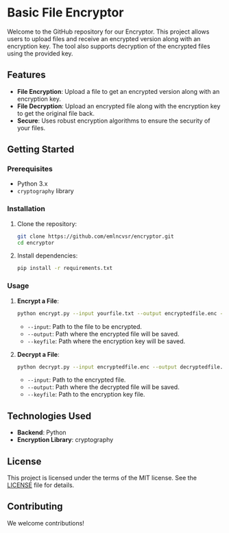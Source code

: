 
# Basic File Encryptor

Welcome to the GitHub repository for our Encryptor. This project allows users to upload files and receive an encrypted version along with an encryption key. The tool also supports decryption of the encrypted files using the provided key.

## Features

- **File Encryption**: Upload a file to get an encrypted version along with an encryption key.
- **File Decryption**: Upload an encrypted file along with the encryption key to get the original file back.
- **Secure**: Uses robust encryption algorithms to ensure the security of your files.

## Getting Started

### Prerequisites

- Python 3.x
- `cryptography` library

### Installation

1. Clone the repository:
    ```bash
    git clone https://github.com/emlncvsr/encryptor.git
    cd encryptor
    ```

2. Install dependencies:
    ```bash
    pip install -r requirements.txt
    ```

### Usage

1. **Encrypt a File**:
    ```bash
    python encrypt.py --input yourfile.txt --output encryptedfile.enc --keyfile keyfile.key
    ```
    - `--input`: Path to the file to be encrypted.
    - `--output`: Path where the encrypted file will be saved.
    - `--keyfile`: Path where the encryption key will be saved.

2. **Decrypt a File**:
    ```bash
    python decrypt.py --input encryptedfile.enc --output decryptedfile.txt --keyfile keyfile.key
    ```
    - `--input`: Path to the encrypted file.
    - `--output`: Path where the decrypted file will be saved.
    - `--keyfile`: Path to the encryption key file.

## Technologies Used

- **Backend**: Python
- **Encryption Library**: cryptography

## License

This project is licensed under the terms of the MIT license. See the [LICENSE](LICENSE) file for details.

## Contributing

We welcome contributions!